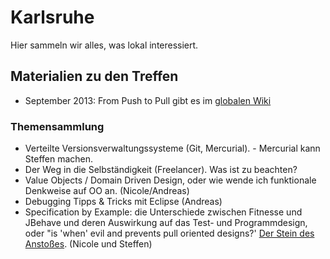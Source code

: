 # Karlsruhe

Hier sammeln wir alles, was lokal interessiert.

## Materialien zu den Treffen
* September 2013: From Push to Pull gibt es im [globalen Wiki](../global/links-und-literatur)

### Themensammlung

* Verteilte Versionsverwaltungssysteme (Git, Mercurial). - Mercurial kann Steffen machen.
* Der Weg in die Selbständigkeit (Freelancer). Was ist zu beachten?
* Value Objects / Domain Driven Design, oder wie wende ich funktionale Denkweise auf OO an. (Nicole/Andreas)
* Debugging Tipps & Tricks mit Eclipse (Andreas)
* Specification by Example: die Unterschiede zwischen Fitnesse und JBehave und deren Auswirkung auf das Test- und Programmdesign, oder "is 'when' evil and prevents pull oriented designs?' [Der Stein des Anstoßes](https://twitter.com/natpryce/status/387317096486813696). (Nicole und Steffen)